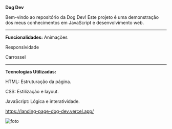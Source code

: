 **Dog Dev**

Bem-vindo ao repositório da Dog Dev!
Este projeto é uma demonstração dos meus conhecimentos em JavaScript e desenvolvimento web.

-----------------------------------------------------------------------------------------------

**Funcionalidades:**
Animações

Responsividade

Carrossel 

-----------------------------------------------------------------------------------------------

**Tecnologias Utilizadas:**

HTML: Estruturação da página.

CSS: Estilização e layout.

JavaScript: Lógica e interatividade.

https://landing-page-dog-dev.vercel.app/

![foto](https://github.com/RhyanVictoor/LandingPage-Dog-Dev/blob/main/imagens/Captura%20de%20tela%202024-08-05%20185054.png?raw=true)
